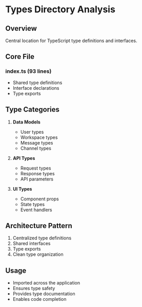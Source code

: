 # Types Directory Analysis

## Overview
Central location for TypeScript type definitions and interfaces.

## Core File
### index.ts (93 lines)
- Shared type definitions
- Interface declarations
- Type exports

## Type Categories
1. **Data Models**
   - User types
   - Workspace types
   - Message types
   - Channel types

2. **API Types**
   - Request types
   - Response types
   - API parameters

3. **UI Types**
   - Component props
   - State types
   - Event handlers

## Architecture Pattern
1. Centralized type definitions
2. Shared interfaces
3. Type exports
4. Clean type organization

## Usage
- Imported across the application
- Ensures type safety
- Provides type documentation
- Enables code completion 